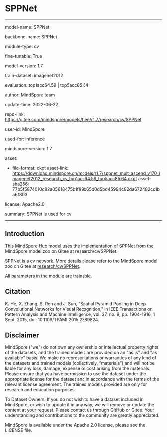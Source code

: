 # SPPNet

---

model-name: SPPNet

backbone-name: SPPNet

module-type: cv

fine-tunable: True

model-version: 1.7

train-dataset: imagenet2012

evaluation: top1acc64.59 | top5acc85.64

author: MindSpore team

update-time: 2022-06-22

repo-link: <https://gitee.com/mindspore/models/tree/r1.7/research/cv/SPPNet>

user-id: MindSpore

used-for: inference

mindspore-version: 1.7

asset:

-
    file-format: ckpt
    asset-link: <https://download.mindspore.cn/models/r1.7/sppnet_mult_ascend_v170_imagenet2012_research_cv_top1acc64.59_top5acc85.64.ckpt>
    asset-sha256: 77b5f5874010c82a05618475b1f89b65d0d5bd45994c82da672482cc1ba6f803

license: Apache2.0

summary: SPPNet is used for cv

---

## Introduction

This MindSpore Hub model uses the implementation of SPPNet from the MindSpore model zoo on Gitee at research/cv/SPPNet.

SPPNet is a cv network. More details please refer to the MindSpore model zoo on Gitee at [research/cv/SPPNet](https://gitee.com/mindspore/models/blob/r1.7/research/cv/SPPNet/README_CN.md).

All parameters in the module are trainable.

## Citation

K. He, X. Zhang, S. Ren and J. Sun, "Spatial Pyramid Pooling in Deep Convolutional Networks for Visual Recognition," in IEEE Transactions on Pattern Analysis and Machine Intelligence, vol. 37, no. 9, pp. 1904-1916, 1 Sept. 2015, doi: 10.1109/TPAMI.2015.2389824.

## Disclaimer

MindSpore ("we") do not own any ownership or intellectual property rights of the datasets, and the trained models are provided on an "as is" and "as available" basis. We make no representations or warranties of any kind of the datasets and trained models (collectively, “materials”) and will not be liable for any loss, damage, expense or cost arising from the materials. Please ensure that you have permission to use the dataset under the appropriate license for the dataset and in accordance with the terms of the relevant license agreement. The trained models provided are only for research and education purposes.

To Dataset Owners: If you do not wish to have a dataset included in MindSpore, or wish to update it in any way, we will remove or update the content at your request. Please contact us through GitHub or Gitee. Your understanding and contributions to the community are greatly appreciated.

MindSpore is available under the Apache 2.0 license, please see the LICENSE file.
